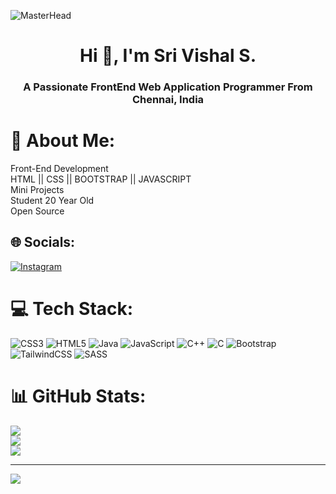 ![MasterHead](https://previews.123rf.com/images/graphicwithart/graphicwithart2008/graphicwithart200800001/152950892-vector-isometric-illustration-of-an-front-end-developer.jpg)
<h1 align="center">Hi 👋, I'm Sri Vishal S.</h1>
<h3 align="center">A Passionate FrontEnd Web Application Programmer From Chennai, India</h3>


# 💫 About Me:
Front-End Development<br>HTML || CSS || BOOTSTRAP || JAVASCRIPT<br>Mini Projects<br>Student 20 Year Old<br>Open Source

## 🌐 Socials:
[![Instagram](https://img.shields.io/badge/Instagram-%23E4405F.svg?logo=Instagram&logoColor=white)](https://instagram.com/srivishals) 

# 💻 Tech Stack:
![CSS3](https://img.shields.io/badge/machinelearning-%231572B6.svg?style=for-the-badge&logo=NLP&logoColor=white) ![HTML5](https://img.shields.io/badge/deeplearning-%23E34F26.svg?style=for-the-badge&logo=html5&logoColor=white) ![Java](https://img.shields.io/badge/naturalleaningprocess-%23ED8B00.svg?style=for-the-badge&logo=NLP&logoColor=white) ![JavaScript](https://img.shields.io/badge/regex-%23323330.svg?style=for-the-badge&logo=NLP&logoColor=%23F7DF1E) ![C++](https://img.shields.io/badge/tesorflow-%2300599C.svg?style=for-the-badge&logo=NLP%2B%2B&logoColor=white) ![C](https://img.shields.io/badge/selenium-%2300599C.svg?style=for-the-badge&logo=NLP&logoColor=white) ![Bootstrap](https://img.shields.io/badge/beautifulsoup-%23563D7C.svg?style=for-the-badge&logo=NLP&logoColor=white) ![TailwindCSS](https://img.shields.io/badge/scikitlearn-%2338B2AC.svg?style=for-the-badge&logo=tailwind-css&logoColor=white) ![SASS](https://img.shields.io/badge/KERAS-hotpink.svg?style=for-the-badge&logo=SASS&logoColor=white) 	
# 📊 GitHub Stats:
![](https://github-readme-stats.vercel.app/api?username=SriVishalS&theme=dark&hide_border=false&include_all_commits=false&count_private=false)<br/>
![](https://github-readme-streak-stats.herokuapp.com/?user=SriVishalS&theme=dark&hide_border=false)<br/>
![](https://github-readme-stats.vercel.app/api/top-langs/?username=SriVishalS&theme=dark&hide_border=false&include_all_commits=false&count_private=false&layout=compact)

---
![](https://komarev.com/ghpvc/?username=SrivishalS)
